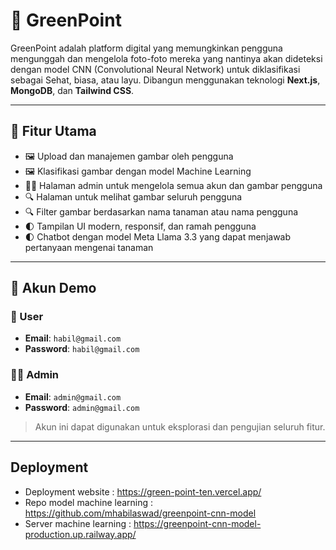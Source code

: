 # 🌱 GreenPoint

GreenPoint adalah platform digital yang memungkinkan pengguna mengunggah dan mengelola foto-foto mereka yang nantinya akan dideteksi dengan model CNN (Convolutional Neural Network) untuk diklasifikasi sebagai Sehat, biasa, atau layu. Dibangun menggunakan teknologi **Next.js**, **MongoDB**, dan **Tailwind CSS**.

---

## 🚀 Fitur Utama

- 🖼️ Upload dan manajemen gambar oleh pengguna
- 🖼️ Klasifikasi gambar dengan model Machine Learning
- 🧑‍💼 Halaman admin untuk mengelola semua akun dan gambar pengguna
- 🔍 Halaman untuk melihat gambar seluruh pengguna
- 🔍 Filter gambar berdasarkan nama tanaman atau nama pengguna
- 🌓 Tampilan UI modern, responsif, dan ramah pengguna
- 🌓 Chatbot dengan model Meta Llama 3.3 yang dapat menjawab pertanyaan mengenai tanaman

---

## 🧪 Akun Demo

### 👤 User
- **Email**: `habil@gmail.com`  
- **Password**: `habil@gmail.com`

### 👨‍💼 Admin
- **Email**: `admin@gmail.com`  
- **Password**: `admin@gmail.com`

> Akun ini dapat digunakan untuk eksplorasi dan pengujian seluruh fitur.

---

## Deployment
- Deployment website : https://green-point-ten.vercel.app/
- Repo model machine learning : https://github.com/mhabilaswad/greenpoint-cnn-model
- Server machine learning : https://greenpoint-cnn-model-production.up.railway.app/
